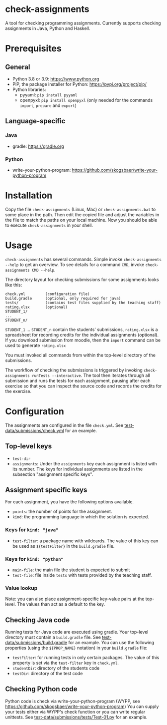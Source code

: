 # check-assignments

A tool for checking programming assignments. Currently supports checking assignments
in Java, Python and Haskell.

# Prerequisites

## General

* Python 3.8 or 3.9: https://www.python.org
* PIP, the package installer for Python: https://pypi.org/project/pip/
* Python libraries:
  * pyyaml: `pip install pyyaml`
  * openpyxl: `pip install openpyxl` (only needed for the commands `import`, `prepare` and `export`)

## Language-specific

### Java

* gradle: https://gradle.org

### Python

* write-your-python-program: https://github.com/skogsbaer/write-your-python-program

# Installation

Copy the file `check-assignments` (Linux, Mac) or `check-assignments.bat`
to some place in the path. Then edit the copied file and adjust
the variables in the file to match the paths on your local machine.
Now you should be able to execute `check-assignments` in your shell.

# Usage

`check-assignments` has several commands. Simple invoke `check-assignments --help`
to get an overview. To see details for a command `CMD`, invoke
`check-assignments CMD --help`.

The directory layout for checking submissions for some assignments looks
like this:

```
check.yml         (configuration file)
build.gradle      (optional, only required for java)
tests/            (contains test files supplied by the teaching staff)
rating.xlsx       (optional)
STUDENT_1/
...
STUDENT_n/
```

`STUDENT_1` ... `STUDENT_n` contain the students' submissions, `rating.xlsx` is
a spreadsheet for recording credits for the individual assignments (optional).
If you download submission from moodle, then the `import` command can be
used to generate `rating.xlsx`

You must invoked all commands from within the top-level directory of the
submissions.

The workflow of checking the submissions is triggered by invoking
`check-assignments runTests --interactive`. The tool then iterates through
all submission and runs the tests for each assignment, pausing after
each exercise so that you can inspect the source code and records the credits
for the exercise.

# Configuration

The assignments are configured in the file `check.yml`. See
[test-data/submissions/check.yml](test-data/submissions/check.yml)
for an example.

## Top-level keys

* `test-dir`
* `assignments`: Under the `assignments` key each assignment is listed with its number. The keys for individual assignments are listed in the subsection
"assignment specific keys".

## Assignment specific keys

For each assignment, you have the following options available.

* `points`: the number of points for the assignment.
* `kind`: the programming language in which the solution is expected.

### Keys for `kind: "java"`

* `test-filter`: a package name with wildcards. The value of this key can be used
as `${testFilter}` in the `build.gradle` file.

### Keys for `kind: "python"`

* `main-file`: the main file the student is expected to submit
* `test-file`: file inside `tests` with tests provided by the teaching staff.

### Value lookup

Note: you can also place assignment-specific key-value pairs at the top-level.
The values than act as a default to the key.

## Checking Java code

Running tests for Java code are executed using gradle. Your top-level
directory must contain a `build.gradle` file. See
[test-data/submissions/build.gradle](test-data/submissions/build.gradle) for
an example. You can use the following properties (using the `${PROP_NAME}` notation)
in your `build.gradle` file:

* `testFilter`: for running tests in only certain packages. The value of
  this property is set via the `test-filter` key in `check.yml`.
* `studentDir`: directory of the students code
* `testDir`: directory of the test code

## Checking Python code

Python code is check via write-your-python-program
(WYPP, see https://github.com/skogsbaer/write-your-python-program)
You can supply your tests either via WYPP's check function
or you can write regular unittests. See
[test-data/submissions/tests/Test-01.py](test-data/submissions/tests/Test-01.py)
for an example.
